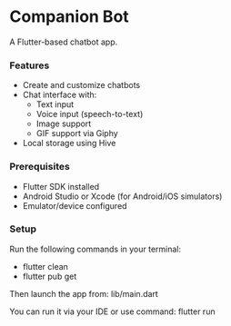 # Companion Bot

A Flutter-based chatbot app.

### Features
- Create and customize chatbots
- Chat interface with:
  - Text input
  - Voice input (speech-to-text)
  - Image support
  - GIF support via Giphy
- Local storage using Hive

### Prerequisites
- Flutter SDK installed
- Android Studio or Xcode (for Android/iOS simulators)
- Emulator/device configured

### Setup
Run the following commands in your terminal:
- flutter clean
- flutter pub get
  
Then launch the app from: lib/main.dart

You can run it via your IDE or use command: flutter run

